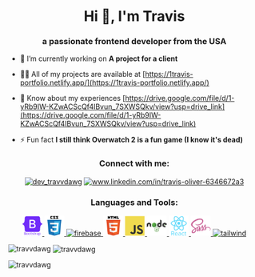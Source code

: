 <h1 align="center">Hi 👋, I'm Travis</h1>
<h3 align="center">a passionate frontend developer from the USA</h3>

- 🔭 I’m currently working on **A project for a client**

- 👨‍💻 All of my projects are available at [https://1travis-portfolio.netlify.app/](https://1travis-portfolio.netlify.app/)

- 📄 Know about my experiences [https://drive.google.com/file/d/1-yRb9IW-KZwACScQf4IBvun_7SXWSQkv/view?usp=drive_link](https://drive.google.com/file/d/1-yRb9IW-KZwACScQf4IBvun_7SXWSQkv/view?usp=drive_link)

- ⚡ Fun fact **I still think Overwatch 2 is a fun game (I know it's dead)**

<h3 align="center">Connect with me:</h3>
<p align="center">
<a href="https://twitter.com/dev_travvdawg" target="blank"><img align="center" src="https://raw.githubusercontent.com/rahuldkjain/github-profile-readme-generator/master/src/images/icons/Social/twitter.svg" alt="dev_travvdawg" height="30" width="40" /></a>
<a href="https://linkedin.com/in/www.linkedin.com/in/travis-oliver-6346672a3" target="blank"><img align="center" src="https://raw.githubusercontent.com/rahuldkjain/github-profile-readme-generator/master/src/images/icons/Social/linked-in-alt.svg" alt="www.linkedin.com/in/travis-oliver-6346672a3" height="30" width="40" /></a>
</p>

<h3 align="center">Languages and Tools:</h3>
<p align="center"> <a href="https://getbootstrap.com" target="_blank" rel="noreferrer"> <img src="https://raw.githubusercontent.com/devicons/devicon/master/icons/bootstrap/bootstrap-plain-wordmark.svg" alt="bootstrap" width="40" height="40"/> </a> <a href="https://www.w3schools.com/css/" target="_blank" rel="noreferrer"> <img src="https://raw.githubusercontent.com/devicons/devicon/master/icons/css3/css3-original-wordmark.svg" alt="css3" width="40" height="40"/> </a> <a href="https://firebase.google.com/" target="_blank" rel="noreferrer"> <img src="https://www.vectorlogo.zone/logos/firebase/firebase-icon.svg" alt="firebase" width="40" height="40"/> </a> <a href="https://www.w3.org/html/" target="_blank" rel="noreferrer"> <img src="https://raw.githubusercontent.com/devicons/devicon/master/icons/html5/html5-original-wordmark.svg" alt="html5" width="40" height="40"/> </a> <a href="https://developer.mozilla.org/en-US/docs/Web/JavaScript" target="_blank" rel="noreferrer"> <img src="https://raw.githubusercontent.com/devicons/devicon/master/icons/javascript/javascript-original.svg" alt="javascript" width="40" height="40"/> </a> <a href="https://nodejs.org" target="_blank" rel="noreferrer"> <img src="https://raw.githubusercontent.com/devicons/devicon/master/icons/nodejs/nodejs-original-wordmark.svg" alt="nodejs" width="40" height="40"/> </a> <a href="https://reactjs.org/" target="_blank" rel="noreferrer"> <img src="https://raw.githubusercontent.com/devicons/devicon/master/icons/react/react-original-wordmark.svg" alt="react" width="40" height="40"/> </a> <a href="https://sass-lang.com" target="_blank" rel="noreferrer"> <img src="https://raw.githubusercontent.com/devicons/devicon/master/icons/sass/sass-original.svg" alt="sass" width="40" height="40"/> </a> <a href="https://tailwindcss.com/" target="_blank" rel="noreferrer"> <img src="https://www.vectorlogo.zone/logos/tailwindcss/tailwindcss-icon.svg" alt="tailwind" width="40" height="40"/> </a> </p>

<p><img align="left" src="https://github-readme-stats.vercel.app/api/top-langs?username=travvdawg&show_icons=true&locale=en&layout=compact" alt="travvdawg" /></p>

<p>&nbsp;<img align="center" src="https://github-readme-stats.vercel.app/api?username=travvdawg&show_icons=true&locale=en" alt="travvdawg" /></p>

<p><img align="left" src="https://github-readme-streak-stats.herokuapp.com/?user=travvdawg&" alt="travvdawg" /></p>
